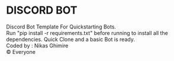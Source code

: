 # DISCORD BOT
Discord Bot Template For Quickstarting Bots.<br>
Run "pip install -r requirements.txt" before running to install all the dependencies.
Quick Clone and a basic Bot is ready. <br>
Coded by : Nikas Ghimire <br>
© Everyone


